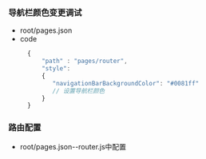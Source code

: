 ### 导航栏颜色变更调试

- root/pages.json
- code
  ```js
    {
        "path" : "pages/router",
        "style":
        {
           "navigationBarBackgroundColor": "#0081ff"
           // 设置导航栏颜色
        }
    }
  ```

### 路由配置

- root/pages.json--router.js中配置

### 
